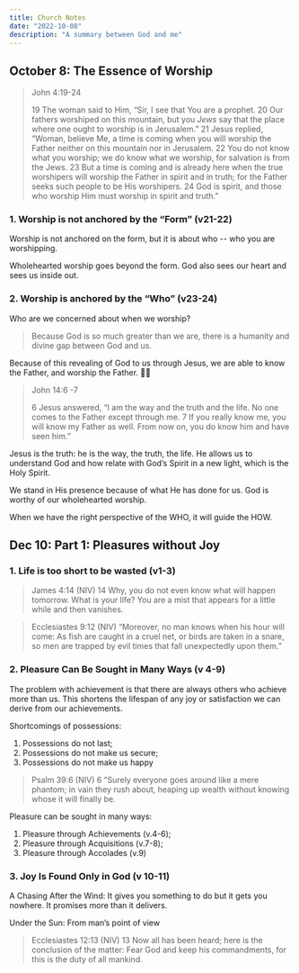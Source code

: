 ```yaml
---
title: Church Notes
date: "2022-10-08"
description: "A summary between God and me"
---
```


## October 8: The Essence of Worship

> John 4:19-24
>
> 19 The woman said to Him, “Sir, I see that You are a prophet. 20 Our fathers worshiped on this mountain, but you *Jews* say that the place where one ought to worship is in Jerusalem.” 21 Jesus replied, “Woman, believe Me, a time is coming when you will worship the Father neither on this mountain nor in Jerusalem. 22 You do not know what you worship; we do know what we worship, for salvation is from the Jews. 23 But a time is coming and is already here when the true worshipers will worship the Father in spirit and in truth; for the Father seeks such people to be His worshipers. 24 God is spirit, and those who worship Him must worship in spirit and truth.”

### 1. Worship is not anchored by the “Form” (v21-22)

Worship is not anchored on the form, but it is about who -- who you are worshipping.

Wholehearted worship goes beyond the form. God also sees our heart and sees us inside out.

### 2. Worship is anchored by the “Who” (v23-24)

Who are we concerned about when we worship?

> Because God is so much greater than we are, there is a humanity and divine gap between God and us.

Because of this revealing of God to us through Jesus, we are able to know the Father, and worship the Father. 🙌🏼

> John 14:6 -7
>
> 6 Jesus answered, “I am the way and the truth and the life. No one comes to the Father except through me. 7 If you really know me, you will know my Father as well. From now on, you do know him and have seen him.”

Jesus is the truth: he is the way, the truth, the life. He allows us to understand God and how relate with God’s Spirit in a new light, which is the Holy Spirit.

We stand in His presence because of what He has done for us. God is worthy of our wholehearted worship.

When we have the right perspective of the WHO, it will guide the HOW.



## Dec 10: Part 1: Pleasures without Joy

### 1. Life is too short to be wasted (v1-3)

> James 4:14 (NIV) 14 Why, you do not even know what will happen tomorrow. What is your life? You are a mist that appears for a little while and then vanishes.

>Ecclesiastes 9:12 (NIV) “Moreover, no man knows when his hour will come: As fish are caught in a cruel net, or birds are taken in a snare, so men are trapped by evil times that fall unexpectedly upon them.”

### 2. Pleasure Can Be Sought in Many Ways (v 4-9)

The problem with achievement is that there are always others who achieve more than us. This shortens the lifespan of any joy or satisfaction we can derive from our achievements.

Shortcomings of possessions: 

1) Possessions do not last; 
2) Possessions do not make us secure; 
3) Possessions do not make us happy

> Psalm 39:6 (NIV) 6 “Surely everyone goes around like a mere phantom; in vain they rush about, heaping up wealth without knowing whose it will finally be.

Pleasure can be sought in many ways: 

1. Pleasure through Achievements (v.4-6); 
2. Pleasure through Acquisitions (v.7-8); 
3. Pleasure through Accolades (v.9)

### 3. Joy Is Found Only in God (v 10-11)

A Chasing After the Wind: It gives you something to do but it gets you nowhere. It promises more than it delivers.

Under the Sun: From man’s point of view

> Ecclesiastes 12:13 (NIV) 13 Now all has been heard; here is the conclusion of the matter: Fear God and keep his commandments, for this is the duty of all mankind.